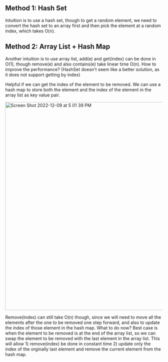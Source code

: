 ## Method 1: Hash Set

Intuition is to use a hash set, though to get a random element, we need to convert the hash set to an array first and then pick the element at a random index, which 
takes O(n).

## Method 2: Array List + Hash Map

Another intuition is to use array list, add(e) and get(index) can be done in O(1), though remove(e) and also contains(e) take linear time O(n). How to improve the performance? (HashSet doesn't seem like a better solution, as it does not support getting by index)

Helpful if we can get the index of the element to be removed. We can use a hash map to store both the element and the index of the element in the 
array list as key value pair. 

<img width="666" alt="Screen Shot 2022-12-09 at 5 01 39 PM" src="https://user-images.githubusercontent.com/106039830/206811546-c3cf0f93-7ca1-4fa1-af6d-6ed79042e387.png">

Remove(index) can still take O(n) though, since we will need to move all the elements after the one to be removed one step forward, and also to update
the index of those element in the hash map. What to do now? Best case is when the element to be removed is at the end of the array list, so we can 
swap the element to be removed with the last element in the array list. This will allow 1) remove(index) be done in constant time 2) update only the index
of the orginally last element and remove the current element from the hash map.

